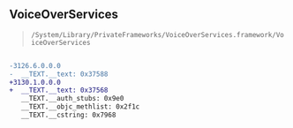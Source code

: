 ## VoiceOverServices

> `/System/Library/PrivateFrameworks/VoiceOverServices.framework/VoiceOverServices`

```diff

-3126.6.0.0.0
-  __TEXT.__text: 0x37588
+3130.1.0.0.0
+  __TEXT.__text: 0x37568
   __TEXT.__auth_stubs: 0x9e0
   __TEXT.__objc_methlist: 0x2f1c
   __TEXT.__cstring: 0x7968

```

